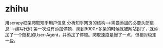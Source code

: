# zhihu
用scrapy框架爬取知乎用户信息
分析知乎网页的结构-->需要添加的必要头部信息-->编写代码
第一次没有添加停顿，爬到9000+多条的时候就被网站封了，就添加了一个随机的User-Agent，并添加了停顿。爬取速度是慢了一点，但相对稳定一些。
